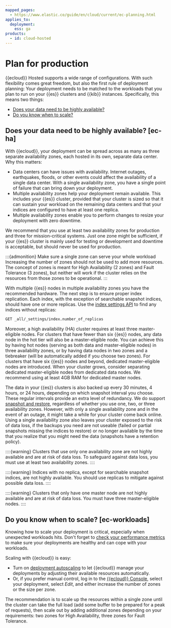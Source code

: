 ```yaml
---
mapped_pages:
  - https://www.elastic.co/guide/en/cloud/current/ec-planning.html
applies_to:
  deployment:
    ess: ga
products:
  - id: cloud-hosted
---
```


# Plan for production

{{ecloud}} Hosted supports a wide range of configurations. With such flexibility comes great freedom, but also the first rule of deployment planning: Your deployment needs to be matched to the workloads that you plan to run on your {{es}} clusters and {{kib}} instances. Specifically, this means two things:
* [Does your data need to be highly available?](elastic-cloud-hosted-planning.md#ec-ha)
* [Do you know when to scale?](elastic-cloud-hosted-planning.md#ec-workloads)

## Does your data need to be highly available? [ec-ha]

With {{ecloud}}, your deployment can be spread across as many as three separate availability zones, each hosted in its own, separate data center. Why this matters:

 * Data centers can have issues with availability. Internet outages, earthquakes, floods, or other events could affect the availability of a single data center. With a single availability zone, you have a single point of failure that can bring down your deployment.
 * Multiple availability zones help your deployment remain available. This includes your {{es}} cluster, provided that your cluster is sized so that it can sustain your workload on the remaining data centers and that your indices are configured to have at least one replica.
 * Multiple availability zones enable you to perform changes to resize your deployment with zero downtime.

We recommend that you use at least two availability zones for production and three for mission-critical systems. Just one zone might be sufficient, if your {{es}} cluster is mainly used for testing or development and downtime is acceptable, but should never be used for production.

:::{admonition} Make sure a single zone can serve your whole workload
Increasing the number of zones should not be used to add more resources. The concept of zones is meant for High Availability (2 zones) and Fault Tolerance (3 zones), but neither will work if the cluster relies on the resources from those zones to be operational.
:::

With multiple {{es}} nodes in multiple availability zones you have the recommended hardware. The next step is to ensure proper index replication. Each index, with the exception of searchable snapshot indices, should have one or more replicas. Use the [index settings API](https://www.elastic.co/docs/api/doc/elasticsearch/v8/operation/operation-indices-get-settings-1) to find any indices without replicas:

```sh
GET _all/_settings/index.number_of_replicas
```

Moreover, a high availability (HA) cluster requires at least three master-eligible nodes. For clusters that have fewer than six {{es}} nodes, any data node in the hot tier will also be a master-eligible node. You can achieve this by having hot nodes (serving as both data and master-eligible nodes) in three availability zones, or by having data nodes in two zones and a tiebreaker (will be automatically added if you choose two zones). For clusters that have six {{es}} nodes and beyond, dedicated master-eligible nodes are introduced. When your cluster grows, consider separating dedicated master-eligible nodes from dedicated data nodes. We recommend using at least 4GB RAM for dedicated master nodes.

The data in your {{es}} clusters is also backed up every 30 minutes, 4 hours, or 24 hours, depending on which snapshot interval you choose. These regular intervals provide an extra level of redundancy. We do support [snapshot and restore](/deploy-manage/tools/snapshot-and-restore.md), regardless of whether you use one, two, or three availability zones. However, with only a single availability zone and in the event of an outage, it might take a while for your cluster come back online. Using a single availability zone also leaves your cluster exposed to the risk of data loss, if the backups you need are not useable (failed or partial snapshots missing the indices to restore) or no longer available by the time that you realize that you might need the data (snapshots have a retention policy).

::::{warning}
Clusters that use only one availability zone are not highly
available and are at risk of data loss. To safeguard against data loss,
you must use at least two availability zones.
::::


::::{warning}
Indices with no replica, except for searchable snapshot indices,
are not highly available. You should use replicas to mitigate against
possible data loss.
::::


::::{warning}
Clusters that only have one master node are not highly available and are at risk of data loss. You must have three master-eligible nodes.
::::

## Do you know when to scale? [ec-workloads]

Knowing how to scale your deployment is critical, especially when unexpected workloads hits. Don't forget to [check your performance metrics](../../monitor/access-performance-metrics-on-elastic-cloud.md) to make sure your deployments are healthy and can cope with your workloads.

Scaling with {{ecloud}} is easy: 

* Turn on [deployment autoscaling](/deploy-manage/autoscaling/autoscaling-in-ece-and-ech.md) to let {{ecloud}} manage your deployments by adjusting their available resources automatically.
* Or, if you prefer manual control, log in to the [{{ecloud}} Console](https://cloud.elastic.co?page=docs&placement=docs-body), select your deployment, select *Edit*, and either increase the number of zones or the size per zone.

The recommendation is to scale up the resources within a single zone until the cluster can take the full load (add some buffer to be prepared for a peak of requests), then scale out by adding additional zones depending on your requirements: two zones for High Availability, three zones for Fault Tolerance. 
